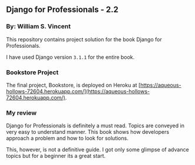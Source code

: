 ## Django for Professionals - 2.2

### By: William S. Vincent

This repository contains project solution for the book Django for Professionals.

I have used Django version `3.1.1` for the entire book.

### Bookstore Project

The final project, Bookstore, is deployed on Heroku at [https://aqueous-hollows-72604.herokuapp.com/](https://aqueous-hollows-72604.herokuapp.com/).

### My review

Django for Professionals is definitely a must read. Topics are conveyed in very easy to understand manner. This book shows how developers approach a problem and how to look for solutions.

This, however, is not a definitive guide. I got only some glimpse of advance topics but for a beginner its a great start.
